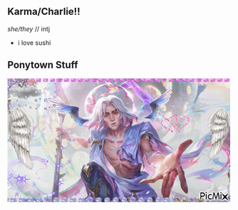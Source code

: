 ## Karma/Charlie!!
*she/they* // intj
- i love sushi
## Ponytown Stuff
![](https://github.com/karmrsha/silly/blob/main/my%20wife.gif)
<!--
**karmrsha/karmrsha** is a ✨ _special_ ✨ repository because its `README.md` (this file) appears on your GitHub profile.

Here are some ideas to get you started:

- 🔭 I’m currently working on ...
- 🌱 I’m currently learning ...
- 👯 I’m looking to collaborate on ...
- 🤔 I’m looking for help with ...
- 💬 Ask me about ...
- 📫 How to reach me: ...
- 😄 Pronouns: ...
- ⚡ Fun fact: ...
-->
